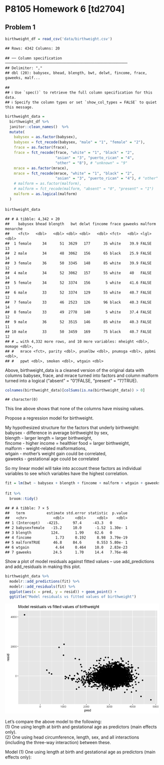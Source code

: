 P8105 Homework 6 \[td2704\]
================

## Problem 1

``` r
birthweight_df = read_csv('data/birthweight.csv')
```

    ## Rows: 4342 Columns: 20

    ## ── Column specification ────────────────────────────────────────────────────────
    ## Delimiter: ","
    ## dbl (20): babysex, bhead, blength, bwt, delwt, fincome, frace, gaweeks, malf...

    ## 
    ## ℹ Use `spec()` to retrieve the full column specification for this data.
    ## ℹ Specify the column types or set `show_col_types = FALSE` to quiet this message.

``` r
birthweight_data = 
  birthweight_df %>%
  janitor::clean_names()  %>%
  mutate(
    babysex = as.factor(babysex),
    babysex = fct_recode(babysex, "male" = "1", "female" = "2"),
    frace = as.factor(frace),
    frace = fct_recode(frace, "white" = "1", "black" = "2", 
                       "asian" = "3", "puerto_rican" = "4",
                       "other" = "8"), # "unknown" = "9"
    mrace = as.factor(mrace),
    mrace = fct_recode(mrace, "white" = "1", "black" = "2", 
                       "asian" = "3", "puerto_rican" = "4"), # "other" = "8"
    # malform = as.factor(malform),
    # malform = fct_recode(malform, "absent" = "0", "present" = "1")
    malform = as.logical(malform)
  )

birthweight_data
```

    ## # A tibble: 4,342 × 20
    ##    babysex bhead blength   bwt delwt fincome frace gaweeks malform menarche
    ##    <fct>   <dbl>   <dbl> <dbl> <dbl>   <dbl> <fct>   <dbl> <lgl>      <dbl>
    ##  1 female     34      51  3629   177      35 white    39.9 FALSE         13
    ##  2 male       34      48  3062   156      65 black    25.9 FALSE         14
    ##  3 female     36      50  3345   148      85 white    39.9 FALSE         12
    ##  4 male       34      52  3062   157      55 white    40   FALSE         14
    ##  5 female     34      52  3374   156       5 white    41.6 FALSE         13
    ##  6 male       33      52  3374   129      55 white    40.7 FALSE         12
    ##  7 female     33      46  2523   126      96 black    40.3 FALSE         14
    ##  8 female     33      49  2778   140       5 white    37.4 FALSE         12
    ##  9 male       36      52  3515   146      85 white    40.3 FALSE         11
    ## 10 male       33      50  3459   169      75 black    40.7 FALSE         12
    ## # … with 4,332 more rows, and 10 more variables: mheight <dbl>, momage <dbl>,
    ## #   mrace <fct>, parity <dbl>, pnumlbw <dbl>, pnumsga <dbl>, ppbmi <dbl>,
    ## #   ppwt <dbl>, smoken <dbl>, wtgain <dbl>

Above, birthweight\_data is a cleaned version of the original data with
columns babysex, frace, and mrace turned into factors and column malform
turned into a logical (“absent” = “0”/FALSE, “present” = “1”/TRUE).

``` r
colnames(birthweight_data)[colSums(is.na(birthweight_data)) > 0] 
```

    ## character(0)

This line above shows that none of the columns have missing values.

Propose a regression model for birthweight.

My hypothesized structure for the factors that underly birthweight:  
babysex - difference in average birthweight by sex,  
blength - larger length = larger birthweight,  
fincome - higher income = healthier food = larger birthweight,  
malform - weight-related malformations,  
wtgain - mother’s weight gain could be correlated,  
gaweeks - gestational age could be correlated

So my linear model will take into account these factors as individual
variables to see which variables have the highest correlation.

``` r
fit = lm(bwt ~ babysex + blength + fincome + malform + wtgain + gaweeks, data = birthweight_data)

fit %>% 
  broom::tidy()
```

    ## # A tibble: 7 × 5
    ##   term          estimate std.error statistic  p.value
    ##   <chr>            <dbl>     <dbl>     <dbl>    <dbl>
    ## 1 (Intercept)   -4215.      97.4     -43.3   0       
    ## 2 babysexfemale   -15.2     10.0      -1.52  1.30e- 1
    ## 3 blength         124.       1.99     62.6   0       
    ## 4 fincome           1.73     0.192     8.98  3.79e-19
    ## 5 malformTRUE      46.8     84.6       0.553 5.80e- 1
    ## 6 wtgain            4.64     0.464    10.0   2.83e-23
    ## 7 gaweeks          24.5      1.70     14.4   7.76e-46

Show a plot of model residuals against fitted values – use
add\_predictions and add\_residuals in making this plot.

``` r
birthweight_data %>%
  modelr::add_predictions(fit) %>%
  modelr::add_residuals(fit) %>%
  ggplot(aes(x = pred, y = resid)) + geom_point() +
  ggtitle("Model residuals vs fitted values of birthweight")
```

![](p8105_hw6_td2704_files/figure-gfm/unnamed-chunk-5-1.png)<!-- -->

Let’s compare the above model to the following:  
(1) One using length at birth and gestational age as predictors (main
effects only).  
(2) One using head circumference, length, sex, and all interactions
(including the three-way interaction) between these.

Model (1) One using length at birth and gestational age as predictors
(main effects only):
